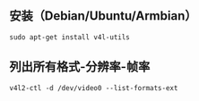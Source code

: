 
## 安装（Debian/Ubuntu/Armbian）

`sudo apt-get install v4l-utils`

## 列出所有格式-分辨率-帧率

`v4l2-ctl -d /dev/video0 --list-formats-ext`